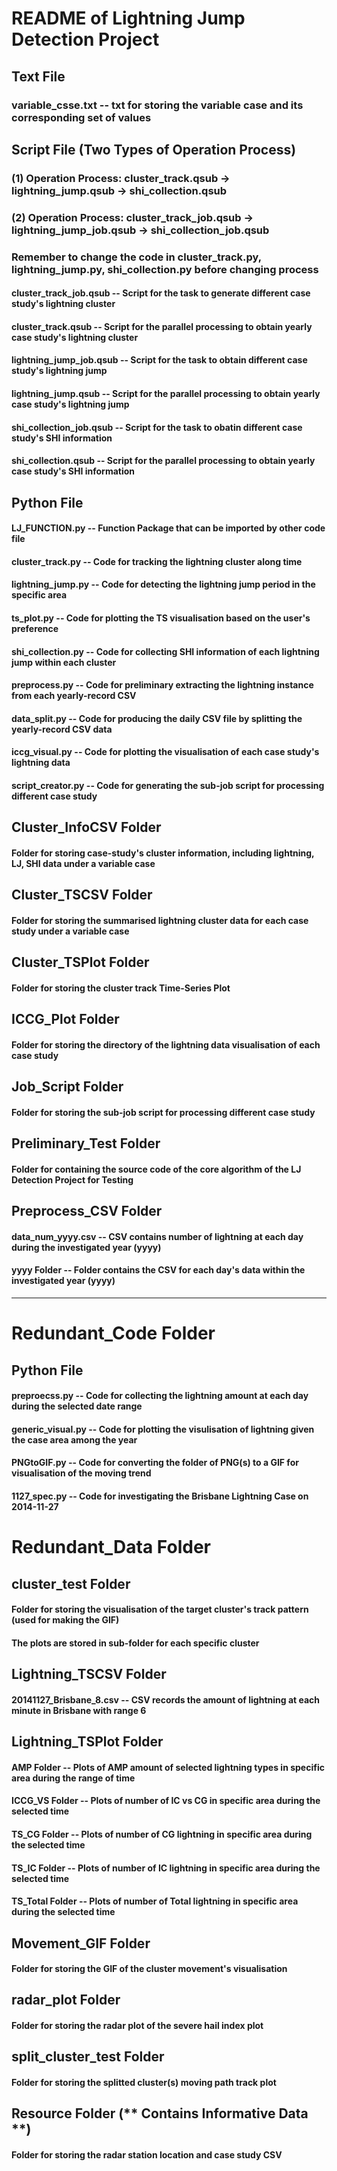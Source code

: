 # README of Lightning Jump Detection Project

## Text File
### variable_csse.txt -- txt for storing the variable case and its corresponding set of values

## Script File (Two Types of Operation Process)
### (**1**) Operation Process: cluster_track.qsub -> lightning_jump.qsub -> shi_collection.qsub
### (**2**) Operation Process: cluster_track_job.qsub -> lightning_jump_job.qsub -> shi_collection_job.qsub
### Remember to change the code in cluster_track.py, lightning_jump.py, shi_collection.py before changing process
#### cluster_track_job.qsub -- Script for the task to generate different case study's lightning cluster
#### cluster_track.qsub -- Script for the parallel processing to obtain yearly case study's lightning cluster
#### lightning_jump_job.qsub -- Script for the task to obtain different case study's lightning jump
#### lightning_jump.qsub -- Script for the parallel processing to obtain yearly case study's lightning jump
#### shi_collection_job.qsub -- Script for the task to obatin different case study's SHI information
#### shi_collection.qsub -- Script for the parallel processing to obtain yearly case study's SHI information

## Python File
#### LJ_FUNCTION.py -- Function Package that can be imported by other code file
#### cluster_track.py -- Code for tracking the lightning cluster along time
#### lightning_jump.py -- Code for detecting the lightning jump period in the specific area
#### ts_plot.py -- Code for plotting the TS visualisation based on the user's preference
#### shi_collection.py -- Code for collecting SHI information of each lightning jump within each cluster
#### preprocess.py -- Code for preliminary extracting the lightning instance from each yearly-record CSV
#### data_split.py -- Code for producing the daily CSV file by splitting the yearly-record CSV data
#### iccg_visual.py -- Code for plotting the visualisation of each case study's lightning data
#### script_creator.py -- Code for generating the sub-job script for processing different case study

## Cluster_InfoCSV Folder
#### Folder for storing case-study's cluster information, including lightning, LJ, SHI data under a variable case

## Cluster_TSCSV Folder
#### Folder for storing the summarised lightning cluster data for each case study under a variable case

## Cluster_TSPlot Folder
#### Folder for storing the cluster track Time-Series Plot

## ICCG_Plot Folder
#### Folder for storing the directory of the lightning data visualisation of each case study

## Job_Script Folder
#### Folder for storing the sub-job script for processing different case study

## Preliminary_Test Folder
#### Folder for containing the source code of the core algorithm of the LJ Detection Project for Testing

## Preprocess_CSV Folder
#### data_num_yyyy.csv -- CSV contains number of lightning at each day during the investigated year (yyyy)
#### yyyy Folder -- Folder contains the CSV for each day's data within the investigated year (yyyy)

-----------------------------------------------------------------------------------------------------------------
# Redundant_Code Folder
## Python File
#### preproecss.py -- Code for collecting the lightning amount at each day during the selected date range
#### generic_visual.py -- Code for plotting the visulisation of lightning given the case area among the year
#### PNGtoGIF.py -- Code for converting the folder of PNG(s) to a GIF for visualisation of the moving trend
#### 1127_spec.py -- Code for investigating the Brisbane Lightning Case on 2014-11-27

# Redundant_Data Folder
## cluster_test Folder
#### Folder for storing the visualisation of the target cluster's track pattern (used for making the GIF)
#### The plots are stored in sub-folder for each specific cluster

## Lightning_TSCSV Folder
#### 20141127_Brisbane_8.csv -- CSV records the amount of lightning at each minute in Brisbane with range 6

## Lightning_TSPlot Folder
#### AMP Folder -- Plots of AMP amount of selected lightning types in specific area during the range of time
#### ICCG_VS Folder -- Plots of number of IC vs CG in specific area during the selected time
#### TS_CG Folder -- Plots of number of CG lightning in specific area during the selected time
#### TS_IC Folder -- Plots of number of IC lightning in specific area during the selected time
#### TS_Total Folder -- Plots of number of Total lightning in specific area during the selected time

## Movement_GIF Folder
#### Folder for storing the GIF of the cluster movement's visualisation

## radar_plot Folder
#### Folder for storing the radar plot of the severe hail index plot

## split_cluster_test Folder
#### Folder for storing the splitted cluster(s) moving path track plot

## Resource Folder (** Contains Informative Data **)
#### Folder for storing the radar station location and case study CSV
